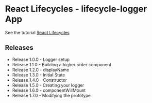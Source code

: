 # React Lifecycles - lifecycle-logger App

See the tutorial [React Lifecycles](https://www.lynda.com/React-js-tutorials/React-Lifecycles/592509-2.html)

## Releases

* Release 1.0.0 - Logger setup
* Release 1.1.0 - Building a higher order component
* Release 1.2.0 - displayName
* Release 1.3.0 - Initial State
* Release 1.4.0 - Constructor
* Release 1.5.0 - Creating your logger
* Release 1.6.0 - componentWillMount
* Release 1.7.0 - Modifying the prototype

